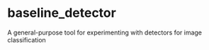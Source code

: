 # baseline_detector
A general-purpose tool for experimenting with detectors for image classification
